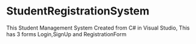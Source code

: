 # StudentRegistrationSystem
This Student Management System Created from C# in Visual Studio, This has 3 forms Login,SignUp and RegistrationForm

